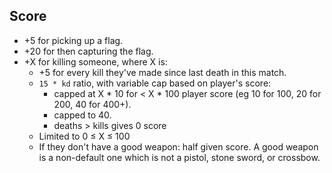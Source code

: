 ## Score

* +5 for picking up a flag.
* +20 for then capturing the flag.
* +X for killing someone, where X is:
	* +5 for every kill they've made since last death in this match.
	* `15 * kd` ratio, with variable cap based on player's score:
		* capped at X * 10 for < X * 100 player score
			(eg 10 for 100, 20 for 200, 40 for 400+).
		* capped to 40.
		* deaths > kills gives 0 score
	* Limited to 0 ≤ X ≤ 100
	* If they don't have a good weapon: half given score.
	  A good weapon is a non-default one which is not a pistol, stone sword, or crossbow.
